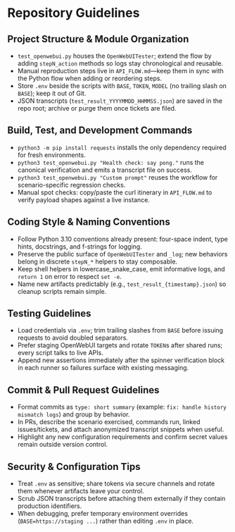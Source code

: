 # Repository Guidelines

## Project Structure & Module Organization
- `test_openwebui.py` houses the `OpenWebUITester`; extend the flow by adding `stepN_action` methods so logs stay chronological and reusable.
- Manual reproduction steps live in `API_FLOW.md`—keep them in sync with the Python flow when adding or reordering steps.
- Store `.env` beside the scripts with `BASE`, `TOKEN`, `MODEL` (no trailing slash on `BASE`); keep it out of Git.
- JSON transcripts (`test_result_YYYYMMDD_HHMMSS.json`) are saved in the repo root; archive or purge them once tickets are filed.

## Build, Test, and Development Commands
- `python3 -m pip install requests` installs the only dependency required for fresh environments.
- `python3 test_openwebui.py "Health check: say pong."` runs the canonical verification and emits a transcript file on success.
- `python3 test_openwebui.py "Custom prompt"` reuses the workflow for scenario-specific regression checks.
- Manual spot checks: copy/paste the curl itinerary in `API_FLOW.md` to verify payload shapes against a live instance.

## Coding Style & Naming Conventions
- Follow Python 3.10 conventions already present: four-space indent, type hints, docstrings, and f-strings for logging.
- Preserve the public surface of `OpenWebUITester` and `_log`; new behaviors belong in discrete `stepN_*` helpers to stay composable.
- Keep shell helpers in lowercase_snake_case, emit informative logs, and `return 1` on error to respect `set -e`.
- Name new artifacts predictably (e.g., `test_result_{timestamp}.json`) so cleanup scripts remain simple.

## Testing Guidelines
- Load credentials via `.env`; trim trailing slashes from `BASE` before issuing requests to avoid doubled separators.
- Prefer staging OpenWebUI targets and rotate `TOKEN`s after shared runs; every script talks to live APIs.
- Append new assertions immediately after the spinner verification block in each runner so failures surface with existing messaging.

## Commit & Pull Request Guidelines
- Format commits as `type: short summary` (example: `fix: handle history mismatch logs`) and group by behavior.
- In PRs, describe the scenario exercised, commands run, linked issues/tickets, and attach anonymized transcript snippets when useful.
- Highlight any new configuration requirements and confirm secret values remain outside version control.

## Security & Configuration Tips
- Treat `.env` as sensitive; share tokens via secure channels and rotate them whenever artifacts leave your control.
- Scrub JSON transcripts before attaching them externally if they contain production identifiers.
- When debugging, prefer temporary environment overrides (`BASE=https://staging ...`) rather than editing `.env` in place.
